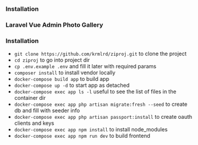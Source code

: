 ### Installation

### Laravel Vue Admin Photo Gallery

### Installation

-   `git clone https://github.com/krmlrd/ziproj.git` to clone the project
-   `cd ziproj` to go into project dir
-   `cp .env.example .env` and fill it later with required params
-   `composer install` to install vendor locally
-   `docker-compose build app` to build app
-   `docker-compose up -d` to start app as detached
-   `docker-compose exec app ls -l` useful to see the list of files in the container dir
-   `docker-compose exec app php artisan migrate:fresh --seed` to create db and fill with seeder info
-   `docker-compose exec app php artisan passport:install` to create oauth clients and keys
-   `docker-compose exec app npm install` to install node_modules
-   `docker-compose exec app npm run dev` to build frontend
